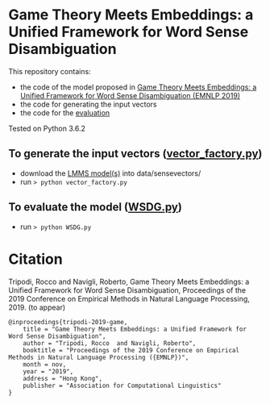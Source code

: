 # Game Theory Meets Embeddings: a Unified Framework for Word Sense Disambiguation
This repository contains:
* the code of the model proposed in [Game Theory Meets Embeddings: a Unified Framework for Word Sense Disambiguation (EMNLP 2019)](http://wwwusers.di.uniroma1.it/~navigli/pubs/EMNLP_2019_TripodiNavigli.pdf)
* the code for generating the input vectors
* the code for the [evaluation](https://www.aclweb.org/anthology/E17-1010/)

Tested on Python 3.6.2

## To generate the input vectors ([vector_factory.py](https://github.com/roccotrip/wsd_games_emb/blob/master/vector_factory.py))
* download the [LMMS model(s)](https://github.com/danlou/LMMS#download-sense-embeddings) into data/sensevectors/
* run ```> python vector_factory.py```

## To evaluate the model ([WSDG.py](https://github.com/roccotrip/wsd_games_emb/blob/master/WSDG.py))
* run ```> python WSDG.py```

# Citation
Tripodi, Rocco and Navigli, Roberto, Game Theory Meets Embeddings: a Unified Framework for Word Sense Disambiguation, Proceedings of the 2019 Conference on Empirical Methods in Natural Language Processing, 2019. (to appear)

```
@inproceedings{tripodi-2019-game,
    title = "Game Theory Meets Embeddings: a Unified Framework for Word Sense Disambiguation",
    author = "Tripodi, Rocco  and Navigli, Roberto",
    booktitle = "Proceedings of the 2019 Conference on Empirical Methods in Natural Language Processing ({EMNLP})",
    month = nov,
    year = "2019",
    address = "Hong Kong",
    publisher = "Association for Computational Linguistics"
}
```
